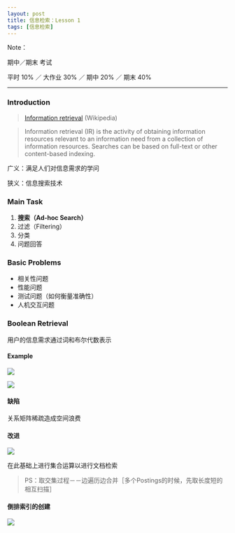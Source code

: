 ```yaml
---
layout: post
title: 信息检索：Lesson 1
tags: [信息检索]
---
```



Note：

期中／期末 考试

平时 10% ／ 大作业 30% ／ 期中 20% ／ 期末 40%

----

### Introduction

> [Information retrieval](https://en.wikipedia.org/wiki/Information_retrieval)  (Wikipedia)

> Information retrieval (IR) is the activity of obtaining information resources relevant to an information need from a collection of information resources. Searches can be based on full-text or other content-based indexing.

广义：满足人们对信息需求的学问

狭义：信息搜索技术

### Main Task

1. **搜索（Ad-hoc Search）**
2. 过滤（Filtering）
3. 分类
4. 问题回答

### Basic Problems

- 相关性问题
- 性能问题
- 测试问题（如何衡量准确性）
- 人机交互问题

### Boolean Retrieval

用户的信息需求通过词和布尔代数表示

#### Example

![](http://ww3.sinaimg.cn/large/65e4f1e6jw1f7qiqkwz6fj21kw0o8dn8.jpg)

![](http://ww3.sinaimg.cn/large/65e4f1e6jw1f7qir9del0j21g00eq0yv.jpg)

#### 缺陷

关系矩阵稀疏造成空间浪费

#### 改进

![](http://ww4.sinaimg.cn/large/65e4f1e6jw1f7qj130wugj21kw0owq92.jpg)

在此基础上进行集合运算以进行文档检索

> PS：取交集过程－－边遍历边合并［多个Postings的时候，先取长度短的相互扫描］

#### 倒排索引的创建

![](http://ww1.sinaimg.cn/large/65e4f1e6jw1f7qjmb1h8kj20yg15yqcu.jpg)